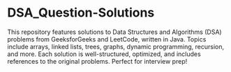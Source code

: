 # DSA_Question-Solutions
This repository features solutions to Data Structures and Algorithms (DSA) problems from GeeksforGeeks and LeetCode, written in Java. Topics include arrays, linked lists, trees, graphs, dynamic programming, recursion, and more. Each solution is well-structured, optimized, and includes references to the original problems. Perfect for interview prep!
